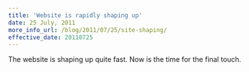 ```yaml
---
title: 'Website is rapidly shaping up'
date: 25 July, 2011
more_info_url: /blog/2011/07/25/site-shaping/
effective_date: 20110725
---
```

The website is shaping up quite fast. Now is the time for the final touch.